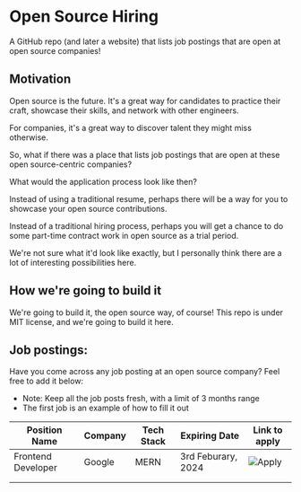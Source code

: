 # Open Source Hiring
A GitHub repo (and later a website) that lists job postings that are open at open source companies!

## Motivation
Open source is the future. It's a great way for candidates to practice their craft, showcase their skills, and network with other engineers.

For companies, it's a great way to discover talent they might miss otherwise.

So, what if there was a place that lists job postings that are open at these open source-centric companies?

What would the application process look like then?

Instead of using a traditional resume, perhaps there will be a way for you to showcase your open source contributions.

Instead of a traditional hiring process, perhaps you will get a chance to do some part-time contract work in open source as a trial period.

We're not sure what it'd look like exactly, but I personally think there are a lot of interesting possibilities here.

## How we're going to build it
We're going to build it, the open source way, of course! This repo is under MIT license, and we're going to build it here.

## Job postings:
Have you come across any job posting at an open source company? Feel free to add it below:
- Note: Keep all the job posts fresh, with a limit of 3 months range
- The first job is an example of how to fill it out

| Position Name             | Company           | Tech Stack      | Expiring Date       | Link to apply               |
| -------------             | -------------     | --------        | ---------           | -----------                 |
| Frontend Developer        | Google            | MERN            | 3rd Feburary, 2024  | ![Apply](https://github.com/ykdojo/open-source-hiring)        |
|                           |                   |                 |                     |                             |
|                           |                   |                 |                     |                             |



